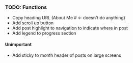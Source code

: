 ### TODO: Functions
- Copy heading URL (About Me # <- doesn't do anything) 
- Add scroll up button
- Add post highlight to navigation to indicate where in post
- Add legend to progress section 
#### Unimportant
- Add sticky to month header of posts on large screens
